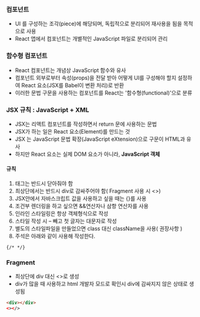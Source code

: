 
### 컴포넌트
- UI 를 구성하는 조각(piece)에 해당되며, 독립적으로 분리되어 재사용을 됨을 목적으로 사용  
- React 앱에서 컴포넌트는 개별적인 JavaScript 파일로 분리되어 관리

### 함수형 컴포넌트
- React 컴포넌트는 개념상 JavaScript 함수와 유사 
- 컴포넌트 외부로부터 속성(props)을 전달 받아 어떻게 UI를 구성해야 할지 설정하여 React 요소(JSX를 Babel이 변환 처리)로 반환
- 이러한 문법 구문을 사용하는 컴포넌트를 React는 '함수형(functional)'으로 분류

### JSX 규칙 : JavaScript + XML
- JSX는 리액트 컴포넌트를 작성하면서 return 문에 사용하는 문법
- JSX가 하는 일은 React 요소(Element)를 만드는 것
- JSX 는 JavaScript 문법 확장(JavaScript eXtension)으로 구문이 HTML과 유사
- 하지만 React 요소는 실제 DOM 요소가 아니라, **JavaScript 객체**

#### 규칙  
1. 태그는 반드시 닫아줘야 함
2. 최상단에서는 반드시 div로 감싸주어야 함( Fragment 사용 시 <>) 
3. JSX안에서 자바스크립트 값을 사용하고 싶을 때는 {}를 사용
4. 조건부 렌더링을 하고 싶으면 &&연산자나 삼항 연산자를 사용 
5. 인라인 스타일링은 항상 객체형식으로 작성
6. 스타일 작성 시 – 빼고 첫 글자는 대문자로 작성
7. 별도의 스타일파일을 만들었으면 class 대신 className을 사용( 권장사항 ) 
8. 주석은 아래와 같이 사용해 작성한다.
```react
{/* */}
```

### Fragment
- 최상단에 div 대신 <>로 생성
- div가 많을 때 사용하고 html 개발자 모드로 확인시 div에 감싸지지 않은 상태로 생성됨
```html
<div></div>
<></>
```